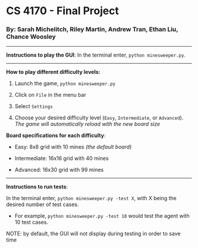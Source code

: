 # CS 4170 - Final Project

### By: Sarah Michelitch, Riley Martin, Andrew Tran, Ethan Liu, Chance Woosley

---

**Instructions to play the GUI**: In the terminal enter, `python minesweeper.py`.

---

**How to play different difficulty levels:**

1. Launch the game, `python minesweeper.py`

2. Click on `File` in the menu bar

3. Select `Settings`

4. Choose your desired difficulty level (`Easy`, `Intermediate`, or `Advanced`). *The game will automatically reload with the new board size*

**Board specifications for each difficulty**:

- Easy: 8x8 grid with 10 mines *(the default board)*

- Intermediate: 16x16 grid with 40 mines

- Advanced: 16x30 grid with 99 mines

---

**Instructions to run tests**: 

In the terminal enter, `python minesweeper.py -test X`, with X being the desired number of test cases. 

- For example, `python minesweeper.py -test 10` would test the agent with 10 test cases.

NOTE: by default, the GUI will not display during testing in order to save time